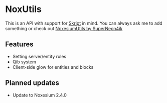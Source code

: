 # NoxUtils
This is an API with support for [Skript](https://github.com/SkriptLang/Skript) in mind. You can always ask me to add something or check out [NoxesiumUtils by SuperNeon4ik](https://github.com/SuperNeon4ik/NoxesiumUtils/tree/master)

## Features
- Setting server/entity rules
- Qib system
- Client-side glow for entities and blocks

## Planned updates
- Update to Noxesium 2.4.0
